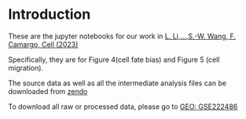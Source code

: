 # Introduction
These are the jupyter notebooks for our work in [L. Li,...,S.-W. Wang, F. Camargo, Cell (2023)](https://doi.org/10.1016/j.cell.2023.09.019) 

Specifically, they are for Figure 4(cell fate bias) and Figure 5 (cell migration). 

The source data as well as all the intermediate analysis files can be downloaded from [zendo](https://zenodo.org/records/8422061)

To download all raw or processed data, please go to [GEO: GSE222486](https://www.ncbi.nlm.nih.gov/geo/query/acc.cgi?acc=GSE222486)
